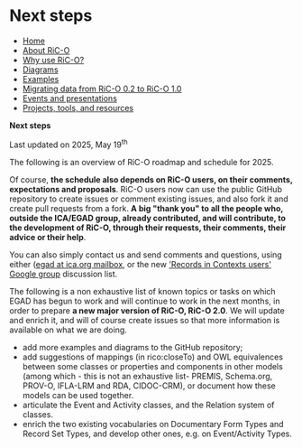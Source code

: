 # Next steps



* [Home](index.html)
* [About RiC-O](about.html)
* [Why use RiC-O?](why-use-RiC-O.html)
* [Diagrams](diagrams.html)
* [Examples](examples.html)
* [Migrating data from RiC-O 0.2 to RiC-O 1.0](migrating-data-from-RIC-O-v0.2-to-v1.0.html)
* [Events and presentations](events.html)
* [Projects, tools, and resources](projects-tools-resources.html)



**Next steps**


Last updated on 2025, May 19<sup>th</sup>

The following is an overview of RiC-O roadmap and schedule for 2025.

Of course, **the schedule also depends on RiC-O users, on their comments, expectations and proposals**. RiC-O users now can use the public GitHub repository to create issues or comment existing issues, and also fork it and create pull requests from a fork. **A big "thank you" to all the people who, outside the ICA/EGAD group, already contributed, and will contribute, to the development of RiC-O, through their requests, their comments, their advice or their help**.

You can also simply contact us and send comments and questions, using either ([egad at ica.org mailbox](mailto:egad@ica.org), or the new ['Records in Contexts users' Google group](https://groups.google.com/g/Records_in_Contexts_users) discussion list.

The following is a non exhaustive list of known topics or tasks on which EGAD has begun to work and will continue to work in the next months, in order to prepare **a new major version of RiC-O, RiC-O 2.0**. We will update and enrich it, and will of course create issues so that more information is available on what we are doing.

- add more examples and diagrams to the GitHub repository;
- add suggestions of mappings (in rico:closeTo) and OWL equivalences between some classes or properties and components in other models (among which - this is not an exhaustive list- PREMIS, Schema.org, PROV-O, IFLA-LRM and RDA, CIDOC-CRM), or document how these models can be used together.
- articulate the Event and Activity classes, and the Relation system of classes.
- enrich the two existing vocabularies on Documentary Form Types and Record Set Types, and develop other ones, e.g. on Event/Activity Types.
